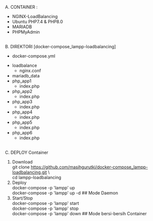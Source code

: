 A. CONTAINER : <br/>
- NGINX-LoadBalancing<br/>
- Ubuntu PHP7.4 & PHP8.0<br/>
- MARIADB<br/>
- PHPMyAdmin <br/><br/>

B. DIREKTORI [docker-compose_lampp-loadbalancing]<br/>
  - docker-compose.yml<br/>
  + loadbalance<br/>
    - nginx.conf<br/>
  + mariadb_data<br/>
  + php_app1<br/>
    - index.php<br/>
  + php_app2<br/>
    - index.php<br/>
  + php_app3<br/>
    - index.php<br/>
  + php_app4<br/>
    - index.php<br/>
  + php_app5<br/>
    - index.php<br/>
  + php_app6<br/>
    - index.php <br/><br/>

C. DEPLOY Container<br/>
1. Download <br/>
   git clone https://github.com/masihgurutkj/docker-compose_lampp-loadbalancing.git \ <br/>
   cd lampp-loadbalancing  <br/>
2. Deploy <br/>
   docker-compose -p 'lampp' up    <br/>
   docker-compose -p 'lampp' up -d  ## Mode Daemon<br/>
3. Start/Stop  <br/>
   docker-compose -p 'lampp' start <br/>
   docker-compose -p 'lampp' stop <br/>
   docker-compose -p 'lampp' down ## Mode bersi-bersih Container <br/>

